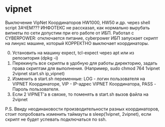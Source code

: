 # vipnet
Выключение VipNet Координаторов HW1000, HW50 и др. через shell script
ЗАЧЕМ???
ИНФОТЕКС не рассказал, как нормально вырубать випнеты по сети допустим при его работе от ИБП. Работал с CYBERPOWER: отключается питание, cyberpower ИБП запускает скрипт на линукс машине, который КОРРЕКТНО выключает координаторы.

0. Установить на машину expect, tcl-expect через apt или из репозитория (dpkg -i)
1. Перекинуть все скрипты в удобную для работы директорию, задать права скриптам для выполнения.
(Например, sudo chmod 764 1vipnet 2vipnet start.sh ip_vipnet)
2. Изменить в start.sh переменные: LOG - логин пользователя на VIPNET Координаторе, VIP - IP-адрес VIPNET Координатора, PASS - Пароль пользователя.
3. Если 2 VIPNET'а в связке, то поменять в start.sh вызов файла на 2vipnet

P.S. Ввиду неодинаковости производительности разных координаторов, стоит попробовать изменить таймауты в sleep(1vipnet, 2vipnet), если скрипт не будет успевать подключаться по ssh.

